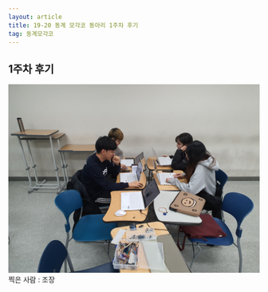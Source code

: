 ```yaml
---
layout: article
title: 19-20 동계 모각코 동아리 1주차 후기
tag: 동계모각코
---
```

## 1주차 후기
![1주차](/MGC/1주차.jpg)
찍은 사람 : 조장 
